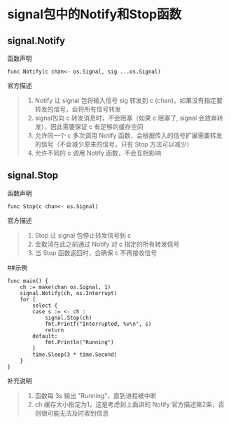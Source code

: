 # signal包中的Notify和Stop函数
## signal.Notify
函数声明

```
func Notify(c chan<- os.Signal, sig ...os.Signal)
``` 
官方描述
> 1. Notify 让 signal 包将输入信号 sig 转发到 c (chan)，如果没有指定要转发的信号，会将所有信号转发
> 2. signal包向 c 转发消息时，不会阻塞（如果 c 阻塞了, signal 会放弃转发），因此需要保证 c 有足够的缓存空间
> 3. 允许同一个 c 多次调用 Notify 函数，会根据传入的信号扩展需要转发的信号（不会减少原来的信号，只有 Stop 方法可以减少）
> 4. 允许不同的 c 调用 Notify 函数，不会互相影响

## signal.Stop

函数声明
```
func Stop(c chan<- os.Signal)
``` 
官方描述
> 1. Stop 让 signal 包停止转发信号到 c
> 2. 会取消在此之前通过 Notify 对 c 指定的所有转发信号
> 3. 当 Stop 函数返回时，会确保 c 不再接收信号

##示例

```
func main() {
	ch := make(chan os.Signal, 1)
	signal.Notify(ch, os.Interrupt)
	for {
		select {
		case s := <- ch :
			signal.Stop(ch)
			fmt.Printf("Interrupted, %v\n", s)
			return
		default:
			fmt.Println("Running")
		}
		time.Sleep(3 * time.Second)
	}
}
```
补充说明
> 1. 函数每 3s 输出 "Running"，直到进程被中断
> 2. ch 缓存大小指定为1，这是考虑到上面讲的 Notify 官方描述第2条，否则很可能无法及时收到信息